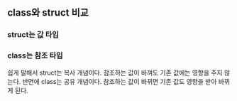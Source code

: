 ## class와 struct 비교

### struct는 값 타입
### class는 참조 타입

쉽게 말해서 
struct는 복사 개념이다. 참조하는 값이 바껴도 기존 값에는 영향을 주지 않는다. 
반면에
class는 공유 개념이다. 참조하는 값이 바뀌면 기존 값도 영향을 받아 바뀌게 된다. 

